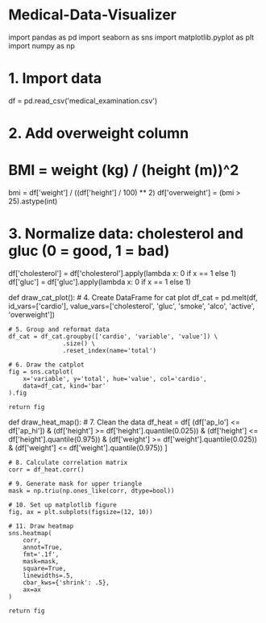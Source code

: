 # Medical-Data-Visualizer

import pandas as pd
import seaborn as sns
import matplotlib.pyplot as plt
import numpy as np

# 1. Import data
df = pd.read_csv('medical_examination.csv')

# 2. Add overweight column
# BMI = weight (kg) / (height (m))^2
bmi = df['weight'] / ((df['height'] / 100) ** 2)
df['overweight'] = (bmi > 25).astype(int)

# 3. Normalize data: cholesterol and gluc (0 = good, 1 = bad)
df['cholesterol'] = df['cholesterol'].apply(lambda x: 0 if x == 1 else 1)
df['gluc'] = df['gluc'].apply(lambda x: 0 if x == 1 else 1)

def draw_cat_plot():
    # 4. Create DataFrame for cat plot
    df_cat = pd.melt(df,
                     id_vars=['cardio'],
                     value_vars=['cholesterol', 'gluc', 'smoke', 'alco', 'active', 'overweight'])
    
    # 5. Group and reformat data
    df_cat = df_cat.groupby(['cardio', 'variable', 'value']) \
                   .size() \
                   .reset_index(name='total')

    # 6. Draw the catplot
    fig = sns.catplot(
        x='variable', y='total', hue='value', col='cardio',
        data=df_cat, kind='bar'
    ).fig

    return fig

def draw_heat_map():
    # 7. Clean the data
    df_heat = df[
        (df['ap_lo'] <= df['ap_hi']) &
        (df['height'] >= df['height'].quantile(0.025)) &
        (df['height'] <= df['height'].quantile(0.975)) &
        (df['weight'] >= df['weight'].quantile(0.025)) &
        (df['weight'] <= df['weight'].quantile(0.975))
    ]

    # 8. Calculate correlation matrix
    corr = df_heat.corr()

    # 9. Generate mask for upper triangle
    mask = np.triu(np.ones_like(corr, dtype=bool))

    # 10. Set up matplotlib figure
    fig, ax = plt.subplots(figsize=(12, 10))

    # 11. Draw heatmap
    sns.heatmap(
        corr,
        annot=True,
        fmt='.1f',
        mask=mask,
        square=True,
        linewidths=.5,
        cbar_kws={'shrink': .5},
        ax=ax
    )

    return fig
